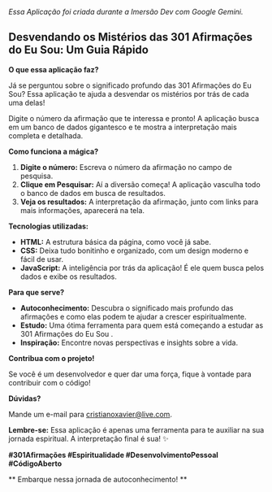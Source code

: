*Essa Aplicação foi criada durante a Imersão Dev com Google Gemini.*
## Desvendando os Mistérios das 301 Afirmações do Eu Sou: Um Guia Rápido 

**O que essa aplicação faz?**

Já se perguntou sobre o significado profundo das 301 Afirmações do Eu Sou?  Essa aplicação te ajuda a desvendar os mistérios por trás de cada uma delas! 

Digite o número da afirmação que te interessa e pronto! A aplicação busca em um banco de dados gigantesco e te mostra a interpretação mais completa e detalhada. 

**Como funciona a mágica?**

1. **Digite o número:** Escreva o número da afirmação no campo de pesquisa.
2. **Clique em Pesquisar:** Aí a diversão começa! A aplicação vasculha todo o banco de dados em busca de resultados.
3. **Veja os resultados:** A interpretação da afirmação, junto com links para mais informações, aparecerá na tela.

**Tecnologias utilizadas:**

* **HTML:** A estrutura básica da página, como você já sabe.
* **CSS:** Deixa tudo bonitinho e organizado, com um design moderno e fácil de usar.
* **JavaScript:** A inteligência por trás da aplicação! É ele quem busca pelos dados e exibe os resultados.

**Para que serve?**

* **Autoconhecimento:** Descubra o significado mais profundo das afirmações e como elas podem te ajudar a crescer espiritualmente.
* **Estudo:** Uma ótima ferramenta para quem está começando a estudar as 301 Afirmações do Eu Sou .
* **Inspiração:** Encontre novas perspectivas e insights sobre a vida.

**Contribua com o projeto!**

Se você é um desenvolvedor e quer dar uma força, fique à vontade para contribuir com o código! 

**Dúvidas?**

Mande um e-mail para cristianoxavier@live.com. 

**Lembre-se:** Essa aplicação é apenas uma ferramenta para te auxiliar na sua jornada espiritual. A interpretação final é sua! ✨

**#301Afirmações #Espiritualidade #DesenvolvimentoPessoal #CódigoAberto**

** Embarque nessa jornada de autoconhecimento! **
